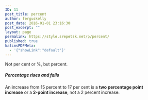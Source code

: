 ```yaml
---
ID: 11
post_title: percent
author: ferguskelly
post_date: 2016-01-01 23:16:30
post_excerpt: ""
layout: page
permalink: https://style.srepetsk.net/p/percent/
published: true
kalinsPDFMeta:
  - '{"showLink":"default"}'
---
```

Not per cent or %, but percent.
<h5>Percentage rises and falls</h5>
An increase from 15 percent to 17 per cent is a <strong>two percentage point increase</strong> or a <strong>2-point increase</strong>, not a 2 percent increase.